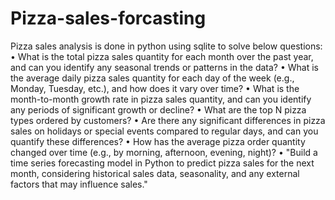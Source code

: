 # Pizza-sales-forcasting
Pizza sales analysis
 is done in python using sqlite  to solve below questions:
•	What is the total pizza sales quantity for each month over the past year, and can you identify any seasonal trends or patterns in the data?
•	What is the average daily pizza sales quantity for each day of the week (e.g., Monday, Tuesday, etc.), and how does it vary over time?
•	What is the month-to-month growth rate in pizza sales quantity, and can you identify any periods of significant growth or decline?
•	What are the top N pizza types ordered by customers?
•	Are there any significant differences in pizza sales on holidays or special events compared to regular days, and can you quantify these differences?
•	How has the average pizza order quantity changed over time (e.g., by morning, afternoon, evening, night)?
•	"Build a time series forecasting model in Python to predict pizza sales for the next month, considering historical sales data, seasonality, and any external factors that may influence sales."
